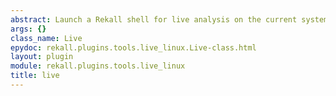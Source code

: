 ```yaml
---
abstract: Launch a Rekall shell for live analysis on the current system.
args: {}
class_name: Live
epydoc: rekall.plugins.tools.live_linux.Live-class.html
layout: plugin
module: rekall.plugins.tools.live_linux
title: live
---
```

